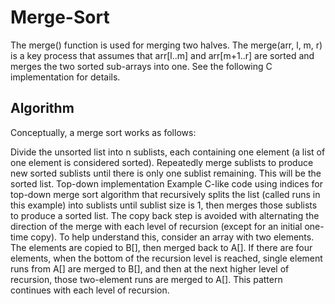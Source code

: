 # Merge-Sort
The merge() function is used for merging two halves. The merge(arr, l, m, r) is a key process that assumes that arr[l..m] and arr[m+1..r] are sorted and merges the two sorted sub-arrays into one. See the following C implementation for details.


## Algorithm
Conceptually, a merge sort works as follows:

Divide the unsorted list into n sublists, each containing one element (a list of one element is considered sorted).
Repeatedly merge sublists to produce new sorted sublists until there is only one sublist remaining. This will be the sorted list.
Top-down implementation
Example C-like code using indices for top-down merge sort algorithm that recursively splits the list (called runs in this example) into sublists until sublist size is 1, then merges those sublists to produce a sorted list. The copy back step is avoided with alternating the direction of the merge with each level of recursion (except for an initial one-time copy). To help understand this, consider an array with two elements. The elements are copied to B[], then merged back to A[]. If there are four elements, when the bottom of the recursion level is reached, single element runs from A[] are merged to B[], and then at the next higher level of recursion, those two-element runs are merged to A[]. This pattern continues with each level of recursion.
